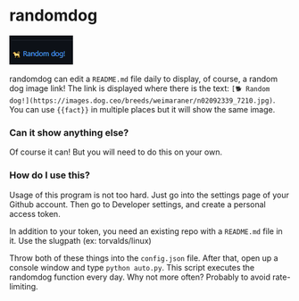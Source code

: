 # randomdog

![img](https://raw.githubusercontent.com/ajskateboarder/stuff/main/Screenshot%202021-07-23%20075316.png)

randomdog can edit a `README.md` file daily to display, of course, a random dog image link!
The link is displayed where there is the text: `[🐕 Random dog!](https://images.dog.ceo/breeds/weimaraner/n02092339_7210.jpg)`. 
You can use `{{fact}}` in multiple places but it will show the same image.

### Can it show anything else?

Of course it can! But you will need to do this on your own.

### How do I use this?

Usage of this program is not too hard. Just go into the settings page of your Github account.
Then go to Developer settings, and create a personal access token.

In addition to your token, you need an existing repo with a `README.md` file in it.
Use the slugpath (ex: torvalds/linux)

Throw both of these things into the `config.json` file. After that, open up a console window and type `python auto.py`.
This script executes the randomdog function every day. Why not more often? Probably to avoid rate-limiting.
